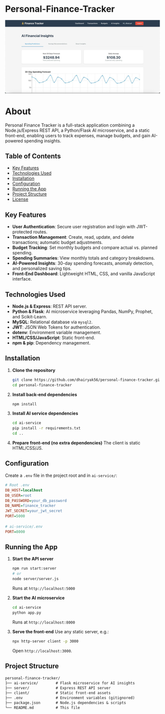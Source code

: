 # Personal-Finance-Tracker

![Finance Tracker Demo](finance.jpeg)

# About

Personal Finance Tracker is a full-stack application combining a Node.js/Express REST API, a Python/Flask AI microservice, and a static front-end, enabling users to track expenses, manage budgets, and gain AI-powered spending insights.

## Table of Contents

* [Key Features](#key-features)
* [Technologies Used](#technologies-used)
* [Installation](#installation)
* [Configuration](#configuration)
* [Running the App](#running-the-app)
* [Project Structure](#project-structure)
* [License](#license)

## Key Features

* **User Authentication**: Secure user registration and login with JWT-protected routes.
* **Transaction Management**: Create, read, update, and delete transactions; automatic budget adjustments.
* **Budget Tracking**: Set monthly budgets and compare actual vs. planned spending.
* **Spending Summaries**: View monthly totals and category breakdowns.
* **AI-Powered Insights**: 30-day spending forecasts, anomaly detection, and personalized saving tips.
* **Front-End Dashboard**: Lightweight HTML, CSS, and vanilla JavaScript interface.

## Technologies Used

* **Node.js & Express**: REST API server.
* **Python & Flask**: AI microservice leveraging Pandas, NumPy, Prophet, and Scikit-Learn.
* **MySQL**: Relational database via `mysql2`.
* **JWT**: JSON Web Tokens for authentication.
* **dotenv**: Environment variable management.
* **HTML/CSS/JavaScript**: Static front-end.
* **npm & pip**: Dependency management.

## Installation

1. **Clone the repository**

   ```bash
   git clone https://github.com/dhairyak56/personal-finance-tracker.git
   cd personal-finance-tracker
   ```
2. **Install back-end dependencies**

   ```bash
   npm install
   ```
3. **Install AI service dependencies**

   ```bash
   cd ai-service
   pip install -r requirements.txt
   cd ..
   ```
4. **Prepare front-end (no extra dependencies)**
   The client is static HTML/CSS/JS.

## Configuration

Create a `.env` file in the project root and in `ai-service/`:

```ini
# Root .env
DB_HOST=localhost
DB_USER=root
DB_PASSWORD=your_db_password
DB_NAME=finance_tracker
JWT_SECRET=your_jwt_secret
PORT=5000

# ai-service/.env
PORT=8000
```

## Running the App

1. **Start the API server**

   ```bash
   npm run start:server
   # or
   node server/server.js
   ```

   Runs at `http://localhost:5000`
2. **Start the AI microservice**

   ```bash
   cd ai-service
   python app.py
   ```

   Runs at `http://localhost:8000`
3. **Serve the front-end**
   Use any static server, e.g.:

   ```bash
   npx http-server client -p 3000
   ```

   Open `http://localhost:3000`.

## Project Structure

```
personal-finance-tracker/
├── ai-service/        # Flask microservice for AI insights
├── server/            # Express REST API server
├── client/            # Static front-end assets
├── .env               # Environment variables (gitignored)
├── package.json       # Node.js dependencies & scripts
└── README.md          # This file
```

